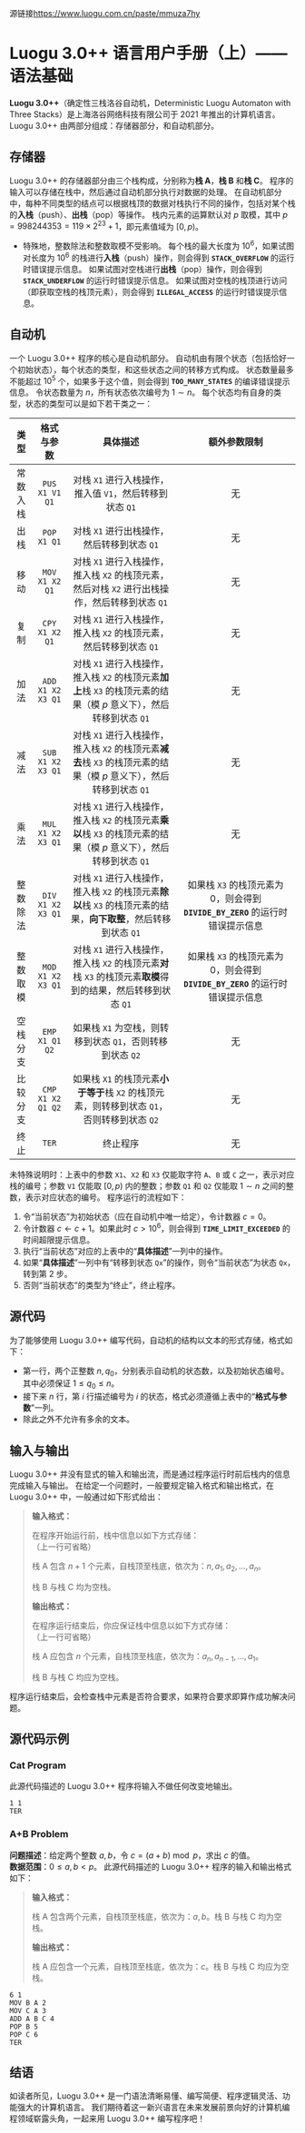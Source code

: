源链接<https://www.luogu.com.cn/paste/mmuza7hy>

# Luogu 3.0++ 语言用户手册（上）——语法基础

**Luogu 3.0++**（确定性三栈洛谷自动机，Deterministic Luogu Automaton with Three Stacks）是上海洛谷网络科技有限公司于 2021 年推出的计算机语言。
Luogu 3.0++ 由两部分组成：存储器部分，和自动机部分。

## 存储器
Luogu 3.0++ 的存储器部分由三个栈构成，分别称为**栈 A**，**栈 B** 和**栈 C**。
程序的输入可以存储在栈中，然后通过自动机部分执行对数据的处理。
在自动机部分中，每种不同类型的结点可以根据栈顶的数据对栈执行不同的操作，包括对某个栈的**入栈**（push）、**出栈**（pop）等操作。
栈内元素的运算默认对 $p$ 取模，其中 $p = 998244353 = 119 \times 2^{23} + 1$，即元素值域为 $[0, p)$。
- 特殊地，整数除法和整数取模不受影响。
每个栈的最大长度为 ${10}^6$，如果试图对长度为 ${10}^6$ 的栈进行**入栈**（push）操作，则会得到 **`STACK_OVERFLOW`** 的运行时错误提示信息。
如果试图对空栈进行**出栈**（pop）操作，则会得到 **`STACK_UNDERFLOW`** 的运行时错误提示信息。
如果试图对空栈的栈顶进行访问（即获取空栈的栈顶元素），则会得到 **`ILLEGAL_ACCESS`** 的运行时错误提示信息。

## 自动机
一个 Luogu 3.0++ 程序的核心是自动机部分。
自动机由有限个状态（包括恰好一个初始状态），每个状态的类型，和这些状态之间的转移方式构成。
状态数量最多不能超过 ${10}^5$ 个，如果多于这个值，则会得到 **`TOO_MANY_STATES`** 的编译错误提示信息。
令状态数量为 $n$，所有状态依次编号为 $1 \sim n$。
每个状态均有自身的类型，状态的类型可以是如下若干类之一：

| 类型 | 格式与参数 | 具体描述 | 额外参数限制 |
|:-:|:-:|:-:|:-:|
| 常数入栈 | `PUS X1 V1 Q1` | 对栈 `X1` 进行入栈操作，推入值 `V1`，然后转移到状态 `Q1` | 无 |
| 出栈 | `POP X1 Q1` | 对栈 `X1` 进行出栈操作，然后转移到状态 `Q1` | 无 |
| 移动 | `MOV X1 X2 Q1` | 对栈 `X1` 进行入栈操作，推入栈 `X2` 的栈顶元素，然后对栈 `X2` 进行出栈操作，然后转移到状态 `Q1` | 无 |
| 复制 | `CPY X1 X2 Q1` | 对栈 `X1` 进行入栈操作，推入栈 `X2` 的栈顶元素，然后转移到状态 `Q1` | 无 |
| 加法 | `ADD X1 X2 X3 Q1` | 对栈 `X1` 进行入栈操作，推入栈 `X2` 的栈顶元素**加上**栈 `X3` 的栈顶元素的结果（模 $p$ 意义下），然后转移到状态 `Q1` | 无 |
| 减法 | `SUB X1 X2 X3 Q1` | 对栈 `X1` 进行入栈操作，推入栈 `X2` 的栈顶元素**减去**栈 `X3` 的栈顶元素的结果（模 $p$ 意义下），然后转移到状态 `Q1` | 无 |
| 乘法 | `MUL X1 X2 X3 Q1` | 对栈 `X1` 进行入栈操作，推入栈 `X2` 的栈顶元素**乘以**栈 `X3` 的栈顶元素的结果（模 $p$ 意义下），然后转移到状态 `Q1` | 无 |
| 整数除法 | `DIV X1 X2 X3 Q1` | 对栈 `X1` 进行入栈操作，推入栈 `X2` 的栈顶元素**除以**栈 `X3` 的栈顶元素的结果，**向下取整**，然后转移到状态 `Q1` | 如果栈 `X3` 的栈顶元素为 $0$，则会得到 **`DIVIDE_BY_ZERO`** 的运行时错误提示信息 |
| 整数取模 | `MOD X1 X2 X3 Q1` | 对栈 `X1` 进行入栈操作，推入栈 `X2` 的栈顶元素**对**栈 `X3` 的栈顶元素**取模**得到的结果，然后转移到状态 `Q1` | 如果栈 `X3` 的栈顶元素为 $0$，则会得到 **`DIVIDE_BY_ZERO`** 的运行时错误提示信息 |
| 空栈分支 | `EMP X1 Q1 Q2` | 如果栈 `X1` 为空栈，则转移到状态 `Q1`，否则转移到状态 `Q2` | 无 |
| 比较分支 | `CMP X1 X2 Q1 Q2` | 如果栈 `X1` 的栈顶元素**小于等于**栈 `X2` 的栈顶元素，则转移到状态 `Q1`，否则转移到状态 `Q2` | 无 |
| 终止 | `TER` | 终止程序 | 无 |

未特殊说明时：上表中的参数 `X1`、`X2` 和 `X3` 仅能取字符 `A`、`B` 或 `C` 之一，表示对应栈的编号；参数 `V1` 仅能取 $[0, p)$ 内的整数；参数 `Q1` 和 `Q2` 仅能取 $1 \sim n$ 之间的整数，表示对应状态的编号。
程序运行的流程如下：
1. 令“当前状态”为初始状态（应在自动机中唯一给定），令计数器 $c = 0$。
2. 令计数器 $c \gets c + 1$。如果此时 $c > {10}^6$，则会得到 **`TIME_LIMIT_EXCEEDED`** 的时间超限提示信息。
3. 执行“当前状态”对应的上表中的“**具体描述**”一列中的操作。
4. 如果“**具体描述**”一列中有“转移到状态 `Qx`”的操作，则令“当前状态”为状态 `Qx`，转到第 2 步。
5. 否则“当前状态”的类型为“终止”，终止程序。
## 源代码
为了能够使用 Luogu 3.0++ 编写代码，自动机的结构以文本的形式存储，格式如下：
- 第一行，两个正整数 $n, q_0$，分别表示自动机的状态数，以及初始状态编号。其中必须保证 $1 \le q_0 \le n$。
- 接下来 $n$ 行，第 $i$ 行描述编号为 $i$ 的状态，格式必须遵循上表中的“**格式与参数**”一列。
- 除此之外不允许有多余的文本。
## 输入与输出
Luogu 3.0++ 并没有显式的输入和输出流，而是通过程序运行时前后栈内的信息完成输入与输出。
在给定一个问题时，一般要规定输入格式和输出格式，在 Luogu 3.0++ 中，一般通过如下形式给出：
> **输入格式：**
> 
> 在程序开始运行前，栈中信息以如下方式存储：  
> （上一行可省略）
> 
> 栈 A 包含 $n + 1$ 个元素，自栈顶至栈底，依次为：$n, a_1, a_2, \ldots , a_n$。
> 
> 栈 B 与栈 C 均为空栈。
> 
> **输出格式：**
> 
> 在程序运行结束后，你应保证栈中信息以如下方式存储：  
> （上一行可省略）
> 
> 栈 A 应包含 $n$ 个元素，自栈顶至栈底，依次为：$a_n, a_{n - 1}, \ldots, a_1$。
> 
> 栈 B 与栈 C 均应为空栈。

程序运行结束后，会检查栈中元素是否符合要求，如果符合要求即算作成功解决问题。
## 源代码示例
### Cat Program
此源代码描述的 Luogu 3.0++ 程序将输入不做任何改变地输出。
```plain
1 1
TER
```
### A+B Problem
**问题描述**：给定两个整数 $a, b$，令 $c = (a + b) \bmod p$，求出 $c$ 的值。  
**数据范围**：$0 \le a, b < p$。
此源代码描述的 Luogu 3.0++ 程序的输入和输出格式如下：
> **输入格式：**
> 
> 栈 A 包含两个元素，自栈顶至栈底，依次为：$a, b$。栈 B 与栈 C 均为空栈。
> 
> **输出格式：**
> 
> 栈 A 应包含一个元素，自栈顶至栈底，依次为：$c$。栈 B 与栈 C 均应为空栈。

```plain
6 1
MOV B A 2
MOV C A 3
ADD A B C 4
POP B 5
POP C 6
TER
```
## 结语
如读者所见，Luogu 3.0++ 是一门语法清晰易懂、编写简便、程序逻辑灵活、功能强大的计算机语言。
我们期待着这一新兴语言在未来发展前景向好的计算机编程领域崭露头角，一起来用 Luogu 3.0++ 编写程序吧！
